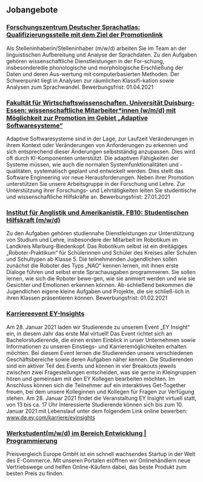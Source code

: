 ## Jobangebote

### [Forschungszentrum  Deutscher Sprachatlas:  Qualifizierungsstelle mit dem Ziel der Promotionlink](https://www.uni-marburg.de/de/universitaet/administration/verwaltung/dezernat2/personalabteilung/bewerber/stellen/wissenschaftliche-stellen/fb09-0002-wmz-290121-de.pdf)
Als Stelleninhaberin/Stelleninhaber (m/w/d) arbeiten Sie im Team an der linguistischen Aufbereitung und Analyse der Sprachdaten. Zu den Aufgaben gehören wissenschaftliche Dienstleistungen in der For-schung, insbesonderedie phonologische und morphologische Erschließung der Daten und deren Aus-wertung mit computerbasierten Methoden. Der Schwerpunkt liegt in Analysen zur räumlichen Klassifi-kation sowie Analysen zum Sprachwandel. Bewerbungsfrist: 01.04.2021

### [Fakultät für Wirtschaftswissenschaften, Universität Duisburg-Essen: wissenschaftliche Mitarbeiter*innen (w/m/d) mit Möglichkeit zur Promotion im Gebiet „Adaptive Softwaresysteme“](https://github.com/Fachschaft-FB12/Digitales-Brett/blob/master/Jobangebote/2021-01-27_2WiMi_Adaptive-Software-Systems_de.pdf)
Adaptive Softwaresysteme sind in der Lage, zur Laufzeit Veränderungen in ihrem Kontext oder Veränderungen von Anforderungen zu erkennen und sich entsprechend dieser Änderungen selbstständig anzupassen. Dies wird oft durch KI-Komponenten unterstützt. Die adaptiven Fähigkeiten der Systeme müssen, wie auch die normalen Systemfunktionalitäten und -qualitäten, systematisch geplant und entwickelt werden. Dies stellt das Software Engineering vor neue Herausforderungen. Neben ihrer Promotion unterstützen Sie unsere Arbeitsgruppe in der Forschung und Lehre. Zur Unterstützung ihrer Forschungs- und Lehrtätigkeiten leiten Sie studentische und wissenschaftliche Hilfskräfte an. Bewerbungsfrist: 27.01.2021

### [Institut für Anglistik und Amerikanistik, FB10: Studentischen Hilfskraft (m/w/d)](https://github.com/Fachschaft-FB12/Digitales-Brett/blob/master/Jobangebote/Robotikum_Kreis%20ab%20Februar%202021.pdf)
Zu den Aufgaben gehören studiennahe Dienstleistungen zur Unterstützung von Studium und Lehre, insbesondere der Mitarbeit im Robotikum im Landkreis Marburg-Biedenkopf.
Das Robotikum selbst ist ein dreitägiges „Roboter-Praktikum“ für Schülerinnen und Schüler des Kreises aller Schulen und Schultypen ab Klasse 5. Die teilnehmenden Jugendlichen sollen zunächst die Roboter des Typs „NAO“ kennen lernen, mit ihnen erste Dialoge führen und selbst erste Sprachausgaben programmieren. Sie sollen lernen, wie sich die Roboter bewe-gen, wie sie animiert werden und wie sie Gesichter und Emotionen erkennen können. Ab-schließend bekommen die Jugendlichen eigene kleine Aufgaben und Projekte, die sie schließ-lich in ihren Klassen präsentieren können. Bewerbungsfrist: 01.02.2021

### [Karriereevent EY-Insights](https://github.com/Fachschaft-FB12/Digitales-Brett/blob/main/Jobangebote/EY-Insights_Plakat_2021.pdf)
Am 28. Januar 2021 laden wir Studierende zu unserem Event „EY Insight“ ein, in diesem Jahr das erste Mal virtuell!
Das Event richtet sich an Bachelorstudierende, die einen ersten Einblick in unser Unternehmen sowie Informationen zu unseren Einstiegs- und Karrieremöglichkeiten erhalten möchten.
Bei diesem Event lernen die Studierenden unsere verschiedenen Geschäftsbereiche sowie deren Aufgaben näher kennen. Die Studierenden sind ein aktiver Teil des Events und können in vier Breakouts jeweils zwischen zwei Fragestellungen entscheiden, was sie gerne in Kleingruppen hören und gemeinsam mit den EY Kollegen bearbeiten möchten. Im Anschluss können sich die Teilnehmer auf ein interaktives Get-Together freuen, bei dem unsere Kolleginnen und Kollegen für Fragen zur Verfügung stehen.
Am 28. Januar 2021 findet die Veranstaltung EY Insight virtuell statt, von 13 bis ca. 17 Uhr
Interessierte Studierende können sich bis zum 10. Januar 2021 mit Lebenslauf unter dem folgendem Link online bewerben: www.de.ey.com/karriere/eyinsights

### [Werkstudent(m/w/d) im Bereich Entwicklung | Programmierung](https://github.com/Fachschaft-FB12/Digitales-Brett/blob/main/Jobangebote/Preisvergleich%20Europe%20GmbH%20Werkstudenten.pdf)
Preisvergleich Europe GmbH ist ein schnell wachsendes Startup in der Welt des E-Commerce. Mit unseren Portalen eröffnen wir Onlinehändlern neue Vertriebswege und helfen Online-Käufern dabei, das beste Produkt zum besten Preis zu finden.
